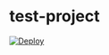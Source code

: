 # test-project

[![Deploy](https://www.herokucdn.com/deploy/button.svg)](https://heroku.com/deploy)
